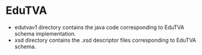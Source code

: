 # EduTVA

- edutvav1 directory contains the java code corresponding to EduTVA schema implementation.
- xsd directory contains the .xsd descriptor files corresponding to EduTVA schema.
